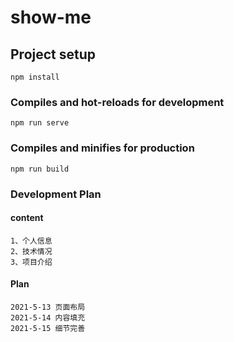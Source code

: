 # show-me

## Project setup
```
npm install
```

### Compiles and hot-reloads for development
```
npm run serve
```

### Compiles and minifies for production
```
npm run build
```

### Development Plan

#### content
```
1、个人信息
2、技术情况
3、项目介绍
```

#### Plan
```
2021-5-13 页面布局
2021-5-14 内容填充
2021-5-15 细节完善
```